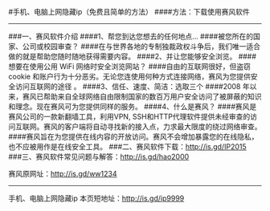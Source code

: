 #手机、电脑上网隐藏ip（免费且简单的方法）
####方法：下载使用赛风软件
***
###一、赛风软件介绍
####1、帮您到达您想去的任何地点...
####被您所在的国家、公司或校园审查？
####在与世界各地的专制独裁政权斗争后，我们唯一适合做的就是帮助您随时随地获得需要内容。
####2、并让您能够安全浏览。
####想要在使用公用 WiFi 网络时安全浏览网站？
####自由的互联网很好，但盗窃cookie 和账户行为十分恶劣。无论您连使用何种方式连接网络，赛风为您提供安全访问互联网的途径 。
####3、信任、速度、简洁：选取三个
####2008 年以来，赛风已帮助来自全球网络自由限制国家的数百万用户安全访问了被屏蔽的知识和理念。现在赛风可为您提供同样的服务。
####4、什么是赛风？
####赛风是赛风公司的一款新翻墙工具，利用VPN, SSH和HTTP代理软件提供未经审查的访问互联网。赛风的客户端将自动寻找新的接入点，力求最大限度的绕过网络审查。
####赛风旨在为您提供在线内容的开放访问。赛风不会增加暴露您的在线隐私，也不应被用作是在线安全工具。
###二、赛风软件下载：http://is.gd/IP2015
###三、赛风软件常见问题与解答：http://is.gd/hao2000

赛风原网址：http://is.gd/ww1234
***
手机、电脑上网隐藏ip
本页短地址：http://is.gd/ip9999
